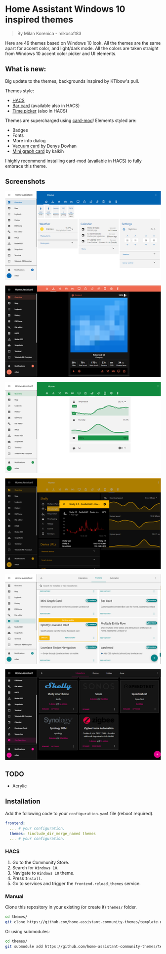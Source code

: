 # Home Assistant Windows 10 inspired themes

> By Milan Korenica - mikosoft83

Here are 49 themes based on Windows 10 look. All the themes are the same apart for accent color, and light/dark mode. All the colors are taken straight from Windows 10 accent color picker and UI elements. 

## What is new:

Big update to the themes, backgrounds inspired by KTibow's pull.

Themes style:

- [HACS](https://hacs.xyz/)
- [Bar card](https://github.com/custom-cards/bar-card) (available also in HACS)
- [Time picker](https://github.com/GeorgeSG/lovelace-time-picker-card) (also in HACS)

Themes are supercharged using [card-mod](https://github.com/thomasloven/lovelace-card-mod)! Elements styled are:

- Badges
- Fonts
- More info dialog
- [Vacuum card](https://github.com/denysdovhan/vacuum-card) by Denys Dovhan
- [Mini graph card](https://github.com/kalkih/mini-graph-card) by kalkih

I highly recommend installing card-mod (available in HACS) to fully embrace this theme.

## Screenshots

![blue](w10ss1.png)

![orange](w10ss2.png)

![green](w10ss3.png)

![yellow](w10ss4.png)

![teal](w10ss5.png)

![rose](w10ss6.png)


## TODO

- Acrylic

## Installation

Add the following code to your `configuration.yaml` file (reboot required).

```yaml
frontend:
  ... # your configuration.
  themes: !include_dir_merge_named themes
  ... # your configuration.
```
### HACS

1. Go to the Community Store.
2. Search for `Windows 10`.
3. Navigate to `Windows 10` theme.
4. Press `Install`.
6. Go to services and trigger the `frontend.reload_themes` service.

### Manual

Clone this repository in your existing (or create it) `themes/` folder.

```bash
cd themes/
git clone https://github.com/home-assistant-community-themes/template.git
```

Or using submodules:

```bash
cd themes/
git submodule add https://github.com/home-assistant-community-themes/template.git
```
